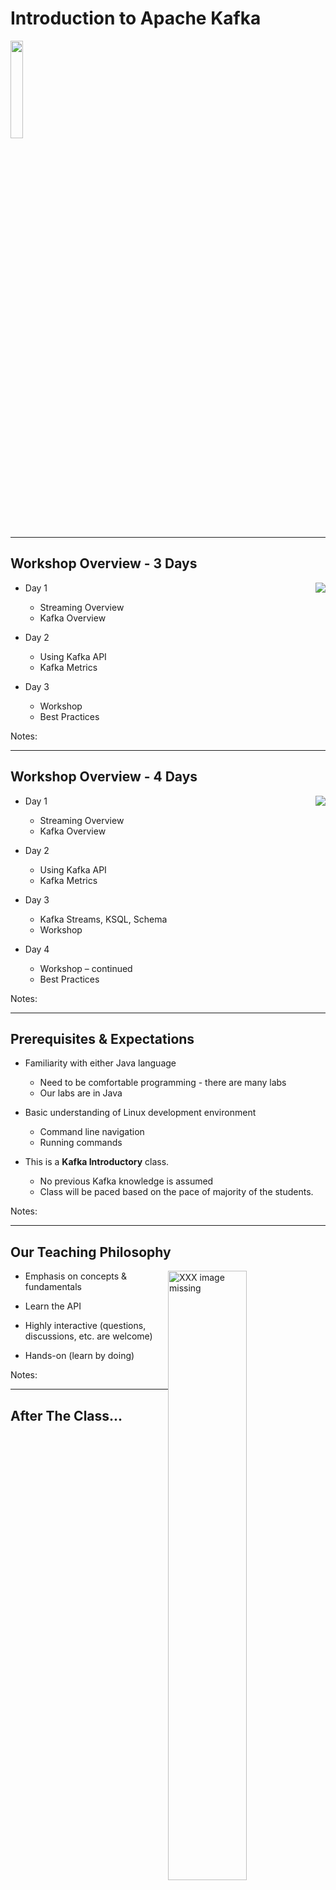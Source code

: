 # Introduction to Apache Kafka

<img src="../../assets/images/logos/kafka-logo-1.png" style="width:20%;" />


---
## Workshop Overview - 3 Days

<img src="../../assets/images/logos/kafka-logo-1.png" style="float:right;"/>

 * Day 1
     -  Streaming Overview
     -  Kafka Overview

 * Day 2
     -  Using Kafka API
     -  Kafka Metrics

 * Day 3

     -  Workshop
     -  Best Practices

 

Notes: 


---


## Workshop Overview - 4 Days


<img src="../../assets/images/logos/kafka-logo-1.png" style="float:right;"/>

 * Day 1
     -  Streaming Overview
     -  Kafka Overview

 * Day 2
     -  Using Kafka API
     -  Kafka Metrics


 * Day 3
     -  Kafka Streams, KSQL, Schema
     -  Workshop

 * Day 4
     -  Workshop – continued
     -  Best Practices

 

Notes: 




---

## Prerequisites & Expectations


 * Familiarity with either Java language

     - Need to be comfortable programming - there are many labs
     - Our labs are in Java

 * Basic understanding of Linux development environment

     - Command line navigation 
     - Running commands

 * This is a **Kafka Introductory** class. 

     - No previous Kafka knowledge is assumed
     - Class will be paced based on the pace of majority of the students. 



Notes: 




---

## Our Teaching Philosophy

<img src="../../assets/images/generic/3rd-party/simpsons-1.png" alt="XXX image missing" style="width:50%;float:right;"/> 

 * Emphasis on concepts & fundamentals

 * Learn the API

 * Highly interactive (questions, discussions, etc.  are welcome)

 * Hands-on (learn by doing)



Notes: 



---


## After The Class...


<img src="../../assets/images/kafka/3rd-party/AFTER_THE_CLASS-kafka.png" alt="AFTER_THE_CLASS-kafka.png" style="width:60%;"/>


Notes: 

By the end of the class... .


---

## About You And Me


* About you
    - Your Name
    - Your background (developer, admin, manager, etc.)
    - Technologies you are familiar with
    - Familiarity with Kafka  
    (scale of 1 – 4 ;  1 – new, 2 - know some concepts,  3 – too a course, 4 -  using it at work)
    - Something non-technical about you!  
    (favorite ice cream flavor / hobby…etc)

<img src="../../assets/images/generic/3rd-party/ice-cream-3.png" style="width:20%;"/>   &nbsp;
<img src="../../assets/images/generic/3rd-party/hiking-3.jpg" style="width:20%;"/>
<img src="../../assets/images/generic/3rd-party/biking-1.jpg" style="width:20%;"/>


Notes: 




---

## Recommended Books


 * Kafka – The Definitive Guide

<img src="../../assets/images/kafka/3rd-party/kafka-book-9781491936160.jpg"  />

Notes: 

Image credit : http://shop.oreilly.com/


---
## Class Logistics

* Instructor’s contact

* Slides
    - For each session, slides will be emailed out or delivered via virtual classroom

* Labs
    - Lab files will be distributed

* Lab environment
    - Provided in the cloud

---




## Let's Get Started!

